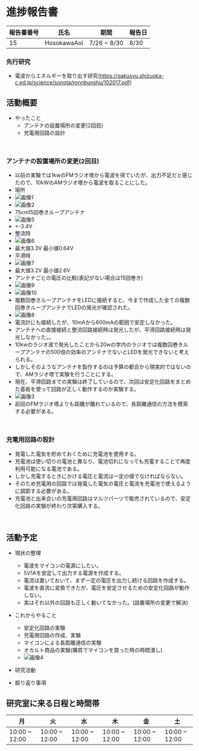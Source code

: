# 進捗報告書

報告書番号 | 氏名   | 期間         | 報告日
----- | ---- | ---------- | ---
15    | HosokawaAoi | 7/26 ~ 8/30 | 8/30

### 先行研究
  - 電波からエネルギーを取り出す研究(https://gakusyu.shizuoka-c.ed.jp/science/sonota/ronnbunshu/102017.pdf)

## 活動概要

- やったこと
  - アンテナの設置場所の変更(2回目)
  - 充電用回路の設計
  
<br />

### アンテナの設置場所の変更(2回目)
  - 以前の実験では1kwのFMラジオ塔から電波を得ていたが、出力不足だと感じたので、10kWのAMラジオ塔から電波を取ることにした。
  - 場所
  - ![画像1](画像/画像15/画像15_1.jpg)
  - ![画像2](画像/画像15/画像15_2.jpg)
  - 75cm15回巻きループアンテナ
  - ![画像5](画像/画像15/画像15_5.jpg)
  - +-3.4V
  - 整流時
  - ![画像6](画像/画像15/画像15_6.jpg)
  - 最大値3.3V 最小値0.64V
  - 平滑時
  - ![画像7](画像/画像15/画像15_7.jpg)
  - 最大値3.2V 最小値2.6V
  - アンテナごとの電圧の比較(表記がない場合は15回巻き)
  - ![画像9](画像/画像15/画像15_9.jpg)
  - ![画像10](画像/画像15/画像15_10.jpg)
  - 複数回巻きループアンテナをLEDに接続すると、今まで作成した全ての複数回巻きループアンテナでLEDの発光が確認された。
  - ![画像8](画像/画像15/画像15_8.jpg)
  - 電流計にも接続したが、10mAから600mAの範囲で安定しなかった。
  - アンテナへの直接接続と整流回路接続時は発光したが、平滑回路接続時は発光しなかった。。
  - 10kwのラジオ波で発光したことから20wの学内のラジオでは複数回巻きループアンテナの500倍の効率のアンテナでないとLEDを発光できないと考えられる。
  - しかしそのようなアンテナを製作するのは予算の都合から現実的ではないので、AMラジオ塔で実験を行うことにする。
  - 現在、平滑回路までの実験は終了しているので、次回は安定化回路をまとめた基板を使って回路が正しく動作するのか実験する。
  - ![画像3](画像/画像15/画像15_3.jpg)
  - 前回のFMラジオ塔よりも距離が離れているので、長距離通信の方法を模索する必要がある。
<br />
  

### 充電用回路の設計 
  - 発電した電気を貯めておくために充電池を使用する。
  - 充電池は使い切りの電池と異なり、電池切れになっても充電することで再度利用可能になる電池である。
  - しかし充電するときにかける電圧と電流は一定の値でなければならない。
  - そのため充電用の回路では発電した電気の電圧と電流を充電池で使えるように調節する必要がある。
  - 充電池と出来合いの充電用回路はマルツパーツで販売されているので、安定化回路の実験が終わり次第購入する。
 
  
 
<br />




## 活動予定
- 現状の整理
  - 電波をマイコンの電源にしたい。
  - 5V1Aを安定して出力する電源を作成する。
  - 電流は置いておいて、まず一定の電圧を出力し続ける回路を作成する。
  - 電波を直流に変換できたが、電圧を安定させるための安定化回路が動作しない。
  - 実はそれ以外の回路も正しく動いてなかった。(設置場所の変更で解決)

- これからやること
  - 安定化回路の実験
  - 充電用回路の作成、実験
  - マイコンによる長距離通信の実験
  - オカルト商品の実験(購買でマイコンを買った時の時間潰し)
  - ![画像4](画像/画像15/画像15_4.jpg)



- 研究活動 
- 振り返り事項


## 研究室に来る日程と時間帯

月             | 火             | 水             | 木             | 金             | 土
------------- | ------------- | ------------- | ------------- | ------------- | -------------
10:00 ~ 12:00 | 10:00 ~ 12:00 | 10:00 ~ 12:00 | 10:00 ~ 12:00 | 10:00 ~ 12:00 | 10:00 ~ 12:00
